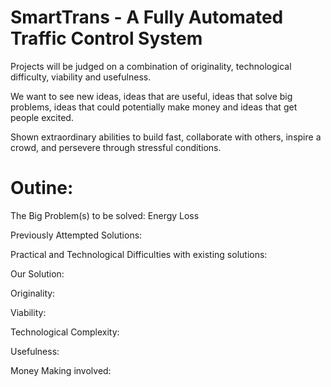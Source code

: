 SmartTrans - A Fully Automated Traffic Control System
=====================================================


Projects will be judged on a combination of 
originality, 
technological difficulty, 
viability and 
usefulness. 

We want to see 
new ideas, 
ideas that are useful, 
ideas that solve big problems, 
ideas that could potentially make money and 
ideas that get people excited.

Shown extraordinary abilities to 
build fast, 
collaborate with others, 
inspire a crowd, and 
persevere through stressful conditions.


Outine:
=======
The Big Problem(s) to be solved: 
  Energy Loss

Previously Attempted Solutions:

Practical and Technological Difficulties with existing solutions:

Our Solution:

Originality:

Viability:

Technological Complexity:

Usefulness:

Money Making involved:
